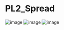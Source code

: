 # PL2_Spread

![image](https://user-images.githubusercontent.com/72484917/236611944-177da9f6-3b38-438f-ae26-d5eaf1caef66.png)
![image](https://user-images.githubusercontent.com/72484917/236611958-8979f86a-fd9b-48b8-8d19-6a50f2f7c645.png)
![image](https://user-images.githubusercontent.com/72484917/236611964-79223929-399c-4500-8a55-bf556d667037.png)
